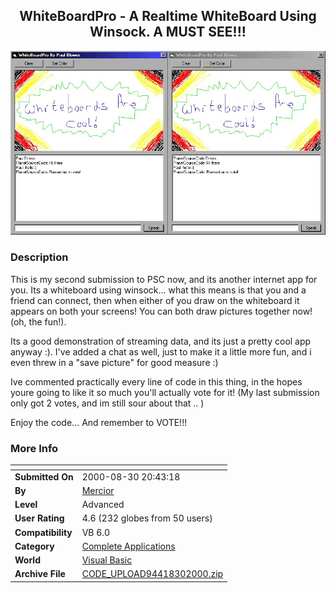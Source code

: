 ﻿<div align="center">

## WhiteBoardPro \- A Realtime WhiteBoard Using Winsock\. A MUST SEE\!\!\!

<img src="PIC2000830160247848.jpg">
</div>

### Description

This is my second submission to PSC now, and its another internet app for you. Its a whiteboard using winsock... what this means is that you and a friend can connect, then when either of you draw on the whiteboard it appears on both your screens! You can both draw pictures together now! (oh, the fun!).<p>

Its a good demonstration of streaming data, and its just a pretty cool app anyway :). I've added a chat as well, just to make it a little more fun, and i even threw in a "save picture" for good measure :)<p>

Ive commented practically every line of code in this thing, in the hopes youre going to like it so much you'll actually vote for it! (My last submission only got 2 votes, and im still sour about that .. )<p>

Enjoy the code... And remember to VOTE!!!
 
### More Info
 


<span>             |<span>
---                |---
**Submitted On**   |2000-08-30 20:43:18
**By**             |[Mercior](https://github.com/Planet-Source-Code/PSCIndex/blob/master/ByAuthor/mercior.md)
**Level**          |Advanced
**User Rating**    |4.6 (232 globes from 50 users)
**Compatibility**  |VB 6\.0
**Category**       |[Complete Applications](https://github.com/Planet-Source-Code/PSCIndex/blob/master/ByCategory/complete-applications__1-27.md)
**World**          |[Visual Basic](https://github.com/Planet-Source-Code/PSCIndex/blob/master/ByWorld/visual-basic.md)
**Archive File**   |[CODE\_UPLOAD94418302000\.zip](https://github.com/Planet-Source-Code/mercior-whiteboardpro-a-realtime-whiteboard-using-winsock-a-must-see__1-11114/archive/master.zip)









